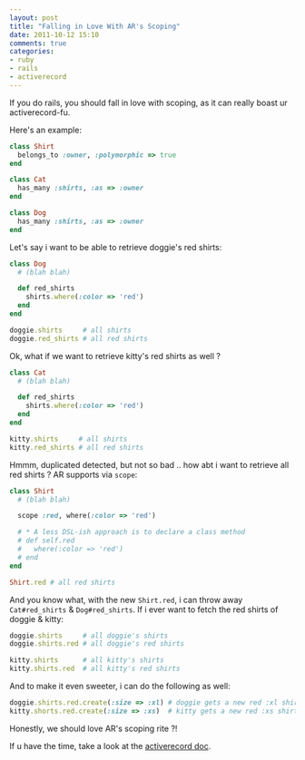```yaml
---
layout: post
title: "Falling in Love With AR's Scoping"
date: 2011-10-12 15:10
comments: true
categories: 
- ruby
- rails
- activerecord
---
```


If you do rails, you should fall in love with scoping, as it
can really boast ur activerecord-fu.

Here's an example:

``` ruby
class Shirt
  belongs_to :owner, :polymorphic => true
end

class Cat
  has_many :shirts, :as => :owner
end

class Dog
  has_many :shirts, :as => :owner
end
```

Let's say i want to be able to retrieve doggie's red shirts:

``` ruby
class Dog
  # (blah blah)

  def red_shirts
    shirts.where(:color => 'red')
  end
end

doggie.shirts     # all shirts
doggie.red_shirts # all red shirts
```

Ok, what if we want to retrieve kitty's red shirts as well ?

``` ruby
class Cat
  # (blah blah)

  def red_shirts
    shirts.where(:color => 'red')
  end
end

kitty.shirts     # all shirts
kitty.red_shirts # all red shirts
```

Hmmm, duplicated detected, but not so bad .. how abt i want to
retrieve all red shirts ? AR supports via `scope`:

``` ruby
class Shirt
  # (blah blah)

  scope :red, where(:color => 'red')

  # * A less DSL-ish approach is to declare a class method
  # def self.red
  #   where(:color => 'red')
  # end
end

Shirt.red # all red shirts
```

And you know what, with the new `Shirt.red`, i can throw away
`Cat#red_shirts` & `Dog#red_shirts`. If i ever want to fetch
the red shirts of doggie & kitty:

``` ruby
doggie.shirts     # all doggie's shirts
doggie.shirts.red # all doggie's red shirts

kitty.shirts      # all kitty's shirts
kitty.shirts.red  # all kitty's red shirts
```

And to make it even sweeter, i can do the following as well:

``` ruby
doggie.shirts.red.create(:size => :xl) # doggie gets a new red :xl shirt
kitty.shorts.red.create(:size => :xs)  # kitty gets a new red :xs shirt
```

Honestly, we should love AR's scoping rite ?!

If u have the time, take a look at the
[activerecord doc](http://api.rubyonrails.org/classes/ActiveRecord/NamedScope/ClassMethods.html).
